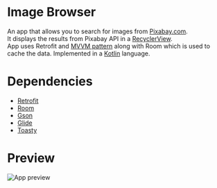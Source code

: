 # Image Browser
An app that allows you to search for images from [Pixabay.com](https://pixabay.com/).<br> 
It displays the results from Pixabay API in a [RecyclerView](https://developer.android.com/guide/topics/ui/layout/recyclerview). <br>
App uses Retrofit and [MVVM pattern](https://developer.android.com/jetpack/docs/guide) along with Room which is used to cache the data. Implemented in a [Kotlin](https://kotlinlang.org/docs/reference/) language.
<br>
# Dependencies
* [Retrofit](https://square.github.io/retrofit/)
* [Room](https://developer.android.com/training/data-storage/room)
* [Gson](https://github.com/google/gson)
* [Glide](https://github.com/bumptech/glide)
* [Toasty](https://github.com/GrenderG/Toasty)
# Preview
![App preview](https://github.com/pinky169/ImageBrowser/blob/a0322bbbd2ba9b45c3f0f682b9343bf667dd464a/app-demo.gif)
